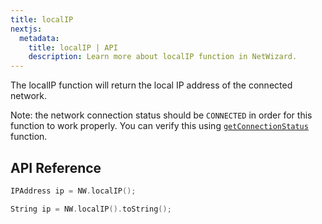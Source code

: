 ```yaml
---
title: localIP
nextjs:
  metadata:
    title: localIP | API
    description: Learn more about localIP function in NetWizard.
---
```


The localIP function will return the local IP address of the connected network.

Note: the network connection status should be `CONNECTED` in order for this function to work properly. You can verify this using [`getConnectionStatus`](/docs/api/get-connection-status) function.

## API Reference

```cpp
IPAddress ip = NW.localIP();
```

```cpp
String ip = NW.localIP().toString();
```
